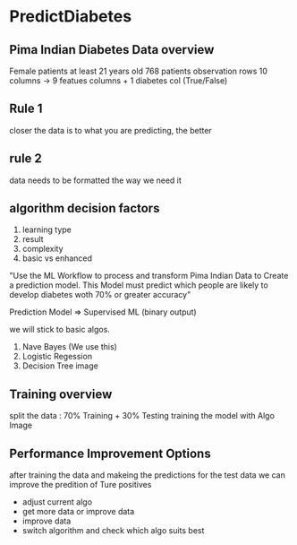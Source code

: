 # PredictDiabetes

## Pima Indian Diabetes Data overview

Female patients at least 21 years old
768 patients observation rows
10 columns -> 9 featues columns + 1 diabetes col (True/False)


## Rule 1
closer the data is to what you are predicting, the better

## rule 2

data needs to be formatted the way we need it

## algorithm decision factors
1. learning type
2. result
3. complexity
4. basic vs enhanced

"Use the ML Workflow to process and transform Pima Indian Data to Create a prediction model. This Model must predict which people are likely to develop diabetes woth 70% or greater accuracy"

Prediction Model => Supervised ML (binary output)

we will stick to basic algos.
1. Nave Bayes (We use this)
2. Logistic Regession
3. Decision Tree
image

## Training overview

split the data : 70% Training + 30% Testing
training the model with Algo
Image


## Performance Improvement Options

after training the data and makeing the predictions for the test data we can improve the predition of Ture positives

- adjust current algo
- get more data or improve data
- improve data
- switch algorithm and check which algo suits best

















